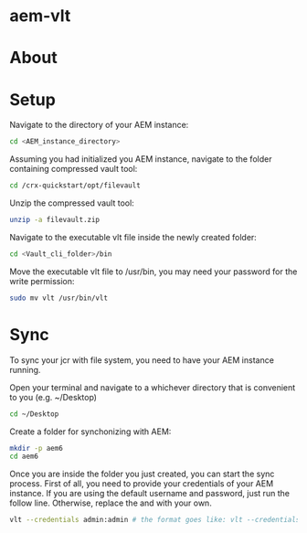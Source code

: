 aem-vlt
======

# About

# Setup
Navigate to the directory of your AEM instance:
```sh
cd <AEM_instance_directory>
```

Assuming you had initialized you AEM instance, navigate to the folder containing compressed vault tool:
```sh
cd /crx-quickstart/opt/filevault
```

Unzip the compressed vault tool:
```sh
unzip -a filevault.zip
```

Navigate to the executable vlt file inside the newly created folder:
```sh
cd <Vault_cli_folder>/bin
```

Move the executable vlt file to /usr/bin, you may need your password for the write permission:
```sh
sudo mv vlt /usr/bin/vlt
```

# Sync
To sync your jcr with file system, you need to have your AEM instance running.

Open your terminal and navigate to a whichever directory that is convenient to you (e.g. ~/Desktop)
```sh
cd ~/Desktop
```

Create a folder for synchonizing with AEM:
```sh
mkdir -p aem6
cd aem6
```

Once you are inside the folder you just created, you can start the sync process.
First of all, you need to provide your credentials of your AEM instance.  If you are using the default username and password, just run the follow line.  Otherwise, replace the <username> and <password> with your own.
```sh
vlt --credentials admin:admin # the format goes like: vlt --credentials <username>:<password>
```



